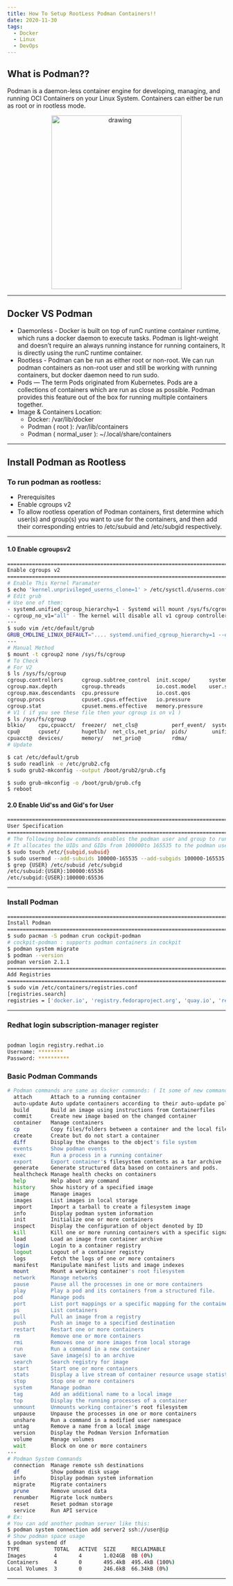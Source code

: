 ```yaml
---
title: How To Setup RootLess Podman Containers!!
date: 2020-11-30
tags:
  - Docker
  - Linux
  - DevOps
---
```


## What is Podman??

Podman is a daemon-less container engine for developing, managing, and running OCI Containers on your Linux System. Containers can either be run as root or in rootless mode.

<!-- ![Podman](https://s3.ap-south-1.amazonaws.com/akash.r/Devops_Notes_screenshots/Docker/Podman.png) -->

<div style="text-align:center" >
<img src="https://s3.ap-south-1.amazonaws.com/akash.r/Devops_Notes_screenshots/Docker/Podman.png" alt="drawing" width="300" height="400"/>
</div>

---

## Docker VS Podman

- Daemonless - Docker is built on top of runC runtime container runtime, which runs a docker daemon to execute tasks. Podman is light-weight and doesn’t require an always running instance for running containers, It is directly using the runC runtime container.
- Rootless - Podman can be run as either root or non-root. We can run podman containers as non-root user and still be working with running containers, but docker daemon need to run sudo.
- Pods — The term Pods originated from Kubernetes. Pods are a collections of containers which are run as close as possible. Podman provides this feature out of the box for running multiple containers together.
- Image & Containers Location:
  - Docker: /var/lib/docker
  - Podman ( root ): /var/lib/containers
  - Podman ( normal_user ): ~/.local/share/containers

---

## Install Podman as Rootless

### To run podman as rootless:

- Prerequisites
 - Enable cgroups v2
 - To allow rootless operation of Podman containers, first determine which user(s) and group(s) you want to use for the containers, and then add their corresponding entries to /etc/subuid and /etc/subgid respectively.

---

#### 1.0 Enable cgroupsv2

```bash
================================================================================================
Enable cgroups v2
================================================================================================
# Enable This Kernel Paramater
$ echo 'kernel.unprivileged_userns_clone=1' > /etc/sysctl.d/userns.conf
# Edit grub
# Use one of them:
- systemd.unified_cgroup_hierarchy=1 - Systemd will mount /sys/fs/cgroup as cgroup v2
- cgroup_no_v1="all" - The kernel will disable all v1 cgroup controllers
---
$ sudo vim /etc/default/grub
GRUB_CMDLINE_LINUX_DEFAULT=".... systemd.unified_cgroup_hierarchy=1 --or-- cgroup_no_v1="all""
---
# Manual Method
$ mount -t cgroup2 none /sys/fs/cgroup
# To Check
# For V2
$ ls /sys/fs/cgroup
cgroup.controllers      cgroup.subtree_control  init.scope/      system.slice/
cgroup.max.depth        cgroup.threads          io.cost.model    user.slice/
cgroup.max.descendants  cpu.pressure            io.cost.qos
cgroup.procs            cpuset.cpus.effective   io.pressure
cgroup.stat             cpuset.mems.effective   memory.pressure
# V1 ( if you see these file then your cgroup is on v1 )
$ ls /sys/fs/cgroup
blkio/    cpu,cpuacct/  freezer/  net_cls@           perf_event/  systemd/
cpu@      cpuset/       hugetlb/  net_cls,net_prio/  pids/        unified/
cpuacct@  devices/      memory/   net_prio@          rdma/
# Update

$ cat /etc/default/grub 
$ sudo readlink -e /etc/grub2.cfg 
$ sudo grub2-mkconfig --output /boot/grub2/grub.cfg

$ sudo grub-mkconfig -o /boot/grub/grub.cfg
$ reboot
```

#### 2.0 Enable Uid'ss and Gid's for User

```bash
================================================================================================
User Specification
================================================================================================
# The following below commands enables the podman user and group to run Podman containers (or other types of containers in that case).
# It allocates the UIDs and GIDs from 100000to 165535 to the podman user and group respectively.
$ sudo touch /etc/{subgid,subuid}
$ sudo usermod --add-subuids 100000-165535 --add-subgids 100000-165535 {USER}
$ grep {USER} /etc/subuid /etc/subgid
/etc/subuid:{USER}:100000:65536
/etc/subgid:{USER}:100000:65536
```

---

### Install Podman

```bash
================================================================================================
Install Podman
================================================================================================
$ sudo pacman -S podman crun cockpit-podman
# cockpit-podman : supports podman containers in cockpit
$ podman system migrate
$ podman --version
podman version 2.1.1
================================================================================================
Add Registries
================================================================================================
$ sudo vim /etc/containers/registries.conf
[registries.search]
registries = ['docker.io', 'registry.fedoraproject.org', 'quay.io', 'registry.access.redhat.com', 'registry.centos.org']
```

---


### Redhat login subscription-manager register

```bash

podman login registry.redhat.io 
Username: ********
Password: **********

```

### Basic Podman Commands

```bash
# Podman commands are same as docker commands: ( It some of new commands like podman system )
  attach      Attach to a running container
  auto-update Auto update containers according to their auto-update policy
  build       Build an image using instructions from Containerfiles
  commit      Create new image based on the changed container
  container   Manage containers
  cp          Copy files/folders between a container and the local filesystem
  create      Create but do not start a container
  diff        Display the changes to the object's file system
  events      Show podman events
  exec        Run a process in a running container
  export      Export container's filesystem contents as a tar archive
  generate    Generate structured data based on containers and pods.
  healthcheck Manage health checks on containers
  help        Help about any command
  history     Show history of a specified image
  image       Manage images
  images      List images in local storage
  import      Import a tarball to create a filesystem image
  info        Display podman system information
  init        Initialize one or more containers
  inspect     Display the configuration of object denoted by ID
  kill        Kill one or more running containers with a specific signal
  load        Load an image from container archive
  login       Login to a container registry
  logout      Logout of a container registry
  logs        Fetch the logs of one or more containers
  manifest    Manipulate manifest lists and image indexes
  mount       Mount a working container's root filesystem
  network     Manage networks
  pause       Pause all the processes in one or more containers
  play        Play a pod and its containers from a structured file.
  pod         Manage pods
  port        List port mappings or a specific mapping for the container
  ps          List containers
  pull        Pull an image from a registry
  push        Push an image to a specified destination
  restart     Restart one or more containers
  rm          Remove one or more containers
  rmi         Removes one or more images from local storage
  run         Run a command in a new container
  save        Save image(s) to an archive
  search      Search registry for image
  start       Start one or more containers
  stats       Display a live stream of container resource usage statistics
  stop        Stop one or more containers
  system      Manage podman
  tag         Add an additional name to a local image
  top         Display the running processes of a container
  unmount     Unmounts working container's root filesystem
  unpause     Unpause the processes in one or more containers
  unshare     Run a command in a modified user namespace
  untag       Remove a name from a local image
  version     Display the Podman Version Information
  volume      Manage volumes
  wait        Block on one or more containers
---
# Podman System Commands
  connection  Manage remote ssh destinations
  df          Show podman disk usage
  info        Display podman system information
  migrate     Migrate containers
  prune       Remove unused data
  renumber    Migrate lock numbers
  reset       Reset podman storage
  service     Run API service
# Ex:
# You can add another podman server like this:
$ podman system connection add server2 ssh://user@ip
# Show podman space usage
$ podman systemd df
TYPE           TOTAL   ACTIVE  SIZE     RECLAIMABLE
Images         4       4       1.024GB  0B (0%)
Containers     4       0       495.4kB  495.4kB (100%)
Local Volumes  3       0       246.6kB  66.34kB (0%)
```

---

